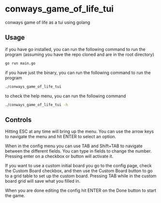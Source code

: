 # conways_game_of_life_tui
conways game of life as a tui using golang

## Usage
if you have go installed, you can run the following command to run the program (assuming you have the repo cloned and are in the root directory)
```bash
go run main.go
```

if you have just the binary, you can run the following command to run the program
```bash
./conways_game_of_life_tui
```

to check the help menu, you can run the following command
```bash
./conways_game_of_life_tui -h
```

## Controls
Hitting ESC at any time will bring up the menu. You can use the arrow keys to navigate the menu and hit ENTER to select an option.

When in the config menu you can use TAB and Shift+TAB to navigate between the different fields. You can type in fields to change the number. Pressing enter on a checkbox or button will activate it.

If you want to use a custom initial board you go to the config page, check the Custom Board checkbox, and then use the Custom Board button to go to a grid table to set up the custom board. Pressing TAB while in the custom board grid will save what you filled in.

When you are done editing the config hit ENTER on the Done button to start the game.

